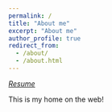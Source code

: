 ```yaml
---
permalink: /
title: "About me"
excerpt: "About me"
author_profile: true
redirect_from: 
  - /about/
  - /about.html
---
```

[*Resume*](https://piyushsoni27.github.io/files/Piyush's%20Resume.pdf)

This is my home on the web!
